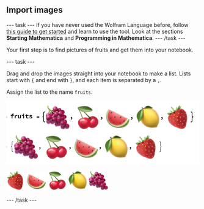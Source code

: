 ## Import images

--- task ---
If you have never used the Wolfram Language before, follow [this guide to get started](https://projects.raspberrypi.org/en/projects/getting-started-with-mathematica) and learn to use the tool. Look at the sections **Starting Mathematica** and **Programming in Mathematica**.
--- /task ---

Your first step is to find pictures of fruits and get them into your notebook.

--- task ---

Drag and drop the images straight into your notebook to make a list. Lists start with `{` and end with `}`, and each item is separated by a `,`.

Assign the list to the name `fruits`.

![Making a List](images/MakeAList.png)

![Strawberry](images/strawberry.png)
![Watermelon](images/watermelon.png)
![Cherries](images/cherries.png)
![Lemon](images/lemon.png)
![Grapes](images/grapes.png)

--- /task ---
